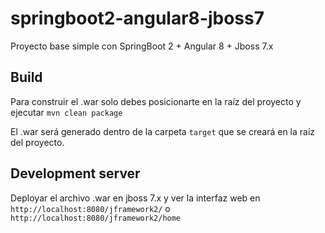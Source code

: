 # springboot2-angular8-jboss7

Proyecto base simple con SpringBoot 2 + Angular 8 + Jboss 7.x

## Build

Para construir el .war solo debes posicionarte en la raíz del proyecto y ejecutar `mvn clean package`

El .war será generado dentro de la carpeta `target` que se creará en la raíz del proyecto.

## Development server

Deployar el archivo .war en jboss 7.x y ver la interfaz web en `http://localhost:8080/jframework2/` o `http://localhost:8080/jframework2/home`